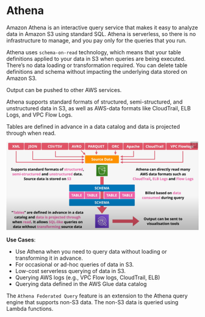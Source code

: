 # Athena

Amazon Athena is an interactive query service that makes it easy to analyze data in Amazon S3 using standard SQL. Athena is serverless, so there is no infrastructure to manage, and you pay only for the queries that you run.

Athena uses `schema-on-read` technology, which means that your table definitions applied to your data in S3 when queries are being executed. There’s no data loading or transformation required. You can delete table definitions and schema without impacting the underlying data stored on Amazon S3.

Output can be pushed to other AWS services.

Athena supports standard formats of structured, semi-structured, and unstructured data in S3, as well as AWS-data formats like CloudTrail, ELB Logs, and VPC Flow Logs.

Tables are defined in advance in a data catalog and data is projected through when read.

![Athena](../static/images/athena.png)

**Use Cases**:
- Use Athena when you need to query data without loading or transforming it in advance.
- For occasional or ad-hoc queries of data in S3.
- Low-cost serverless querying of data in S3.
- Querying AWS logs (e.g., VPC Flow logs, CloudTrail, ELB)
- Querying data defined in the AWS Glue data catalog

The `Athena Federated Query` feature is an extension to the Athena query engine that supports non-S3 data. The non-S3 data is queried using Lambda functions.
